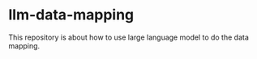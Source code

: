# llm-data-mapping
This repository is about how to use large language model to do the data mapping.
